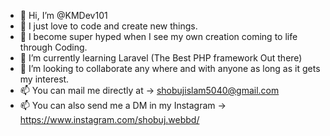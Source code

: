 - 👋 Hi, I’m @KMDev101
- 👀 I just love to code and create new things.
- 👀 I become super hyped when I see my own creation coming to life through Coding.
- 🌱 I’m currently learning Laravel (The Best PHP framework Out there)
- 💞️ I’m looking to collaborate any where and with anyone as long as it gets my interest.
- 📫 You can mail me directly at -> shobujislam5040@gmail.com
- 📫 You can also send me a DM in my Instagram -> https://www.instagram.com/shobuj.webbd/

<!---
KMDev101/KMDev101 is a ✨ special ✨ repository because its `README.md` (this file) appears on your GitHub profile.
You can click the Preview link to take a look at your changes.
--->
